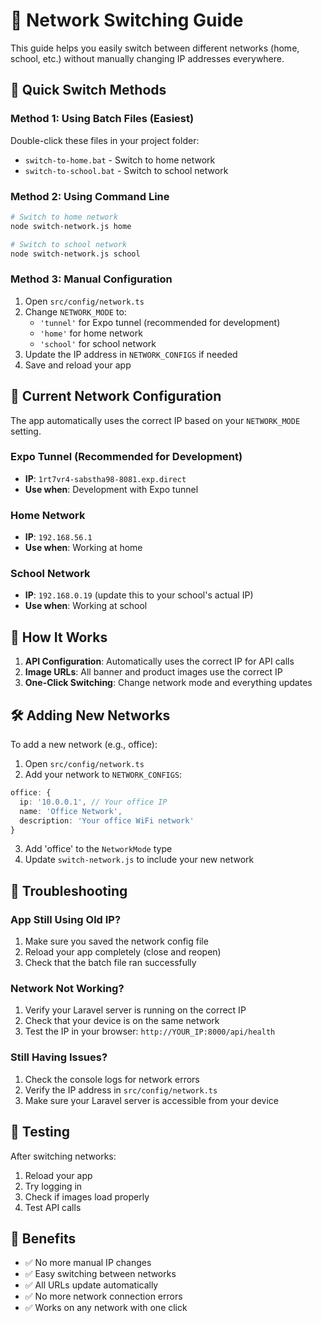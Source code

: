 # 🔧 Network Switching Guide

This guide helps you easily switch between different networks (home, school, etc.) without manually changing IP addresses everywhere.

## 🚀 Quick Switch Methods

### Method 1: Using Batch Files (Easiest)
Double-click these files in your project folder:
- `switch-to-home.bat` - Switch to home network
- `switch-to-school.bat` - Switch to school network

### Method 2: Using Command Line
```bash
# Switch to home network
node switch-network.js home

# Switch to school network  
node switch-network.js school
```

### Method 3: Manual Configuration
1. Open `src/config/network.ts`
2. Change `NETWORK_MODE` to:
   - `'tunnel'` for Expo tunnel (recommended for development)
   - `'home'` for home network
   - `'school'` for school network
3. Update the IP address in `NETWORK_CONFIGS` if needed
4. Save and reload your app

## 📍 Current Network Configuration

The app automatically uses the correct IP based on your `NETWORK_MODE` setting.

### Expo Tunnel (Recommended for Development)
- **IP**: `1rt7vr4-sabstha98-8081.exp.direct`
- **Use when**: Development with Expo tunnel

### Home Network
- **IP**: `192.168.56.1`
- **Use when**: Working at home

### School Network  
- **IP**: `192.168.0.19` (update this to your school's actual IP)
- **Use when**: Working at school

## 🔄 How It Works

1. **API Configuration**: Automatically uses the correct IP for API calls
2. **Image URLs**: All banner and product images use the correct IP
3. **One-Click Switching**: Change network mode and everything updates

## 🛠️ Adding New Networks

To add a new network (e.g., office):

1. Open `src/config/network.ts`
2. Add your network to `NETWORK_CONFIGS`:
```typescript
office: {
  ip: '10.0.0.1', // Your office IP
  name: 'Office Network',
  description: 'Your office WiFi network'
}
```
3. Add 'office' to the `NetworkMode` type
4. Update `switch-network.js` to include your new network

## 🐛 Troubleshooting

### App Still Using Old IP?
1. Make sure you saved the network config file
2. Reload your app completely (close and reopen)
3. Check that the batch file ran successfully

### Network Not Working?
1. Verify your Laravel server is running on the correct IP
2. Check that your device is on the same network
3. Test the IP in your browser: `http://YOUR_IP:8000/api/health`

### Still Having Issues?
1. Check the console logs for network errors
2. Verify the IP address in `src/config/network.ts`
3. Make sure your Laravel server is accessible from your device

## 📱 Testing

After switching networks:
1. Reload your app
2. Try logging in
3. Check if images load properly
4. Test API calls

## 🎯 Benefits

- ✅ No more manual IP changes
- ✅ Easy switching between networks
- ✅ All URLs update automatically
- ✅ No more network connection errors
- ✅ Works on any network with one click
